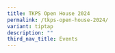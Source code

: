 ```yaml
---
title: TKPS Open House 2024
permalink: /tkps-open-house-2024/
variant: tiptap
description: ""
third_nav_title: Events
---
```

<p></p>